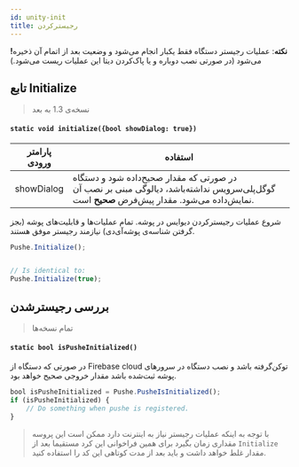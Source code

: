 ```yaml
---
id: unity-init
title: رجیسترکردن
---
```


**!نکته**: عملیات رجیستر دستگاه فقط یکبار انجام می‌شود و وضعیت بعد از اتمام آن ذخیره می‌شود (در صورتی نصب دوباره و یا پاک‌کردن دیتا این عملیات ریست می‌شود.)

## تابع Initialize
> نسخه‌ی 1.3 به بعد

<div dir='ltr'>

#### `static void initialize({bool showDialog: true})`

</div>


|پارامتر ورودی|استفاده|
|:--:|--|
|showDialog| در صورتی که مقدار صحیح‌داده شود و دستگاه گوگل‌پلی‌سرویس نداشته‌باشد، دیالوگی مبنی بر نصب آن نمایش‌داده می‌شود. مقدار پیش‌فرض **صحیح** است.|

شروع عملیات رجیسترکردن دیوایس در پوشه. تمام عملیات‌ها و قابلیت‌های پوشه (بجز گرفتن شناسه‌ی پوشه‌آی‌دی) نیازمند رجیستر موفق هستند. 


```js
Pushe.Initialize();


// Is identical to:
Pushe.Initialize(true);
```
## بررسی رجیستر‌شدن
> تمام نسخه‌ها


<div dir='ltr'>

#### `static bool isPusheInitialized()`

</div>

در صورتی که دستگاه از Firebase cloud توکن‌گرفته باشد و نصب دستگاه در سرور‌های پوشه ثبت‌شده باشد مقدار خروجی صحیح خواهد بود.

```js
bool isPusheInitialized = Pushe.PusheIsInitialized();
if (isPusheInitialized) {
    // Do something when pushe is registered.
}
```

> با توجه به اینکه عملیات رجیستر نیاز به اینترنت دارد ممکن است این پروسه مقداری زمان بگیرد برای همین فراخوانی این کرد مستقیما بعد از `Initialize` مقدار غلط خواهد داشت و باید بعد از مدت کوتاهی این کد را استفاده کنید.